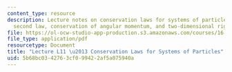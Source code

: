 ```yaml
---
content_type: resource
description: Lecture notes on conservation laws for systems of particles, Newton's
  second law, conservation of angular momentum, and two-dimensional rigid bodies.
file: https://ol-ocw-studio-app-production.s3.amazonaws.com/courses/16-07-dynamics-fall-2009/5b68bc0342763cf099422af5a075940a_MIT16_07F09_Lec11.pdf
file_type: application/pdf
resourcetype: Document
title: "Lecture L11 \u2013 Conservation Laws for Systems of Particles"
uid: 5b68bc03-4276-3cf0-9942-2af5a075940a
---
```

